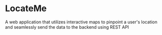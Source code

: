 # LocateMe
A web application that utilizes interactive maps to pinpoint a user's location and seamlessly send the data to the backend using REST API
